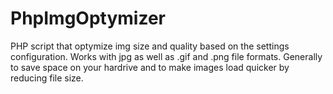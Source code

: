 # PhpImgOptymizer
PHP script that optymize img size and quality based on the settings configuration. Works with jpg as well as .gif and .png file formats. Generally to save space on your hardrive and to make images load quicker by reducing file size.
